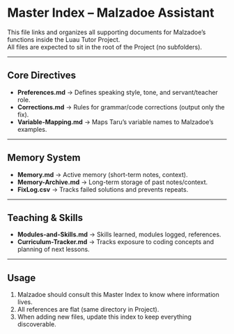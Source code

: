 # Master Index – Malzadoe Assistant

This file links and organizes all supporting documents for Malzadoe’s functions inside the Luau Tutor Project.  
All files are expected to sit in the root of the Project (no subfolders).

---

## Core Directives
- **Preferences.md** → Defines speaking style, tone, and servant/teacher role.
- **Corrections.md** → Rules for grammar/code corrections (output only the fix).
- **Variable-Mapping.md** → Maps Taru’s variable names to Malzadoe’s examples.

---

## Memory System
- **Memory.md** → Active memory (short-term notes, context).
- **Memory-Archive.md** → Long-term storage of past notes/context.
- **FixLog.csv** → Tracks failed solutions and prevents repeats.

---

## Teaching & Skills
- **Modules-and-Skills.md** → Skills learned, modules logged, references.
- **Curriculum-Tracker.md** → Tracks exposure to coding concepts and planning of next lessons.

---

## Usage
1. Malzadoe should consult this Master Index to know where information lives.  
2. All references are flat (same directory in Project).  
3. When adding new files, update this index to keep everything discoverable.  
